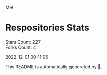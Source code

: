 Me!

# Respositories Stats
Stars Count: 227  
Forks Count: 4

2022-12-01 00:11:05  

This README is automatically generated by [🐰](https://github.com/rnitta/rnitta).
